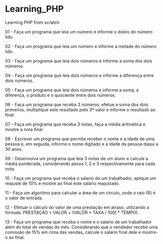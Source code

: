 # Learning_PHP
 Learning PHP from scratch

01 - Faça um programa que leia um número e informe o dobro do número lido.

02 - Faça um programa que leia um número e informe a metade do número lido.

03 - Faça um programa que leia dois números e informe a soma dos dois números.

04 - Faça um programa que leia dois números e informe a diferença entre dois números.

05 - Faça um programa que leia dois números e informe a soma, a diferença, o produto e o quociente entre dois números.

06 - Faça um programa que receba 3 números, efetue a soma dos dois primeiros, multiplique este resultado pelo 3º valor e informe o resultado ao final.

07 - Faça um programa que receba 3 notas, faça a média aritmética e mostre a nota final.

08 - Escrever um programa que permita receber o nome e a idade de uma pessoa e, em seguida, informe o nome digitado e a idade da pessoa daqui a 30 anos.

09 - Desenvolva um programa que leia 3 notas de um aluno e calcule a média ponderada, considerando pesos 1, 2 e 3 respectivamente para cada nota.

10 - Faça um programa que receba o salario de um trabalhador, aplique um reajuste de 10% e mostre ao final este salário reajustado.

11 - Faça um algoritmo para calcular a área de um círculo, onde o raio (R) é o valor de entrada.

12 - Efetuar o cálculo do valor de uma prestação em atraso, utilizando a fórmula: PRESTAÇÃO = VALOR + (VALOR * TAXA / 100) * TEMPO).

13 - Faça um programa que receba o nome e o salario de um trabalhador além do total de vendas do mês. Considerando que o vendedor recebe uma comissão de 15% em cima das vendas, calcule o salario final dele e mostre-o ao final.